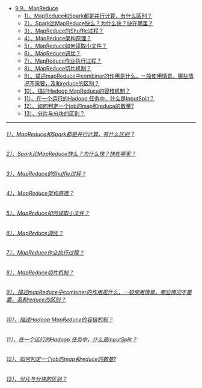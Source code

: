 * [9.9、MapReduce](bigdata-project/src/main/doc/mapreduce.md)
    - [1）、MapReduce和Spark都是并行计算，有什么区别？]()
    - [2）、Spark比MapReduce快么？为什么快？快在哪里？]()
    - [3）、MapReduce的Shuffle过程？]()
    - [4）、MapReduce架构原理？]()
    - [5）、MapReduce如何读取小文件？]()
    - [6）、MapReduce调优？]()
    - [7）、MapReduce作业执行过程？]()
    - [8）、MapReduce切片机制？]()
    - [9）、描述mapReduce中combiner的作用是什么，一般使用情景，哪些情况不需要，及和reduce的区别？]()
    - [10）、描述Hadoop MapReduce的容错机制？]()
    - [11）、在一个运行的Hadoop 任务中，什么是InputSplit？]()
    - [12）、如何判定一个job的map和reduce的数量?]()
    - [13）、分片与分块的区别？]()

---
###### [1）、MapReduce和Spark都是并行计算，有什么区别？]()

###### [2）、Spark比MapReduce快么？为什么快？快在哪里？]()


###### [3）、MapReduce的Shuffle过程？]()


###### [4）、MapReduce架构原理？]()

###### [5）、MapReduce如何读取小文件？]()

###### [6）、MapReduce调优？]()

###### [7）、MapReduce作业执行过程？]()

###### [8）、MapReduce切片机制？]()

###### [9）、描述mapReduce中combiner的作用是什么，一般使用情景，哪些情况不需要，及和reduce的区别？]()

###### [10）、描述Hadoop MapReduce的容错机制？]()


###### [11）、在一个运行的Hadoop 任务中，什么是InputSplit？]()


###### [12）、如何判定一个job的map和reduce的数量?]()


###### [13）、分片与分块的区别？]()

